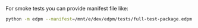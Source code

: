 
For smoke tests you can provide manifest file like: 

```bash
python -m edpm --manifest=/mnt/e/dev/edpm/tests/full-test-package.edpm.yaml
```